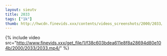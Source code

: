 ```yaml
--- 
layout: sieutv
title: 2033
tags: ["1k"]
thumb: http://hwcdn.finevids.xxx/contents/videos_screenshots/2000/2033/preview.mp4.jpg
---
```

{% include video src="http://www.finevids.xxx/get_file/1/f38c603bdea611e8f8a28694d80e104b/2000/2033/2033.mp4/" %} 
